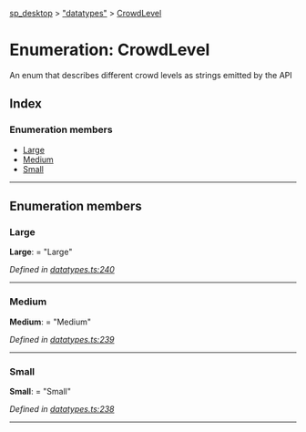 [sp_desktop](../README.md) > ["datatypes"](../modules/_datatypes_.md) > [CrowdLevel](../enums/_datatypes_.crowdlevel.md)

# Enumeration: CrowdLevel

An enum that describes different crowd levels as strings emitted by the API

## Index

### Enumeration members

* [Large](_datatypes_.crowdlevel.md#large)
* [Medium](_datatypes_.crowdlevel.md#medium)
* [Small](_datatypes_.crowdlevel.md#small)

---

## Enumeration members

<a id="large"></a>

###  Large

**Large**:  = "Large"

*Defined in [datatypes.ts:240](https://github.com/d3lta-v/SP_Desktop/blob/a479f72/src/datatypes.ts#L240)*

___
<a id="medium"></a>

###  Medium

**Medium**:  = "Medium"

*Defined in [datatypes.ts:239](https://github.com/d3lta-v/SP_Desktop/blob/a479f72/src/datatypes.ts#L239)*

___
<a id="small"></a>

###  Small

**Small**:  = "Small"

*Defined in [datatypes.ts:238](https://github.com/d3lta-v/SP_Desktop/blob/a479f72/src/datatypes.ts#L238)*

___

